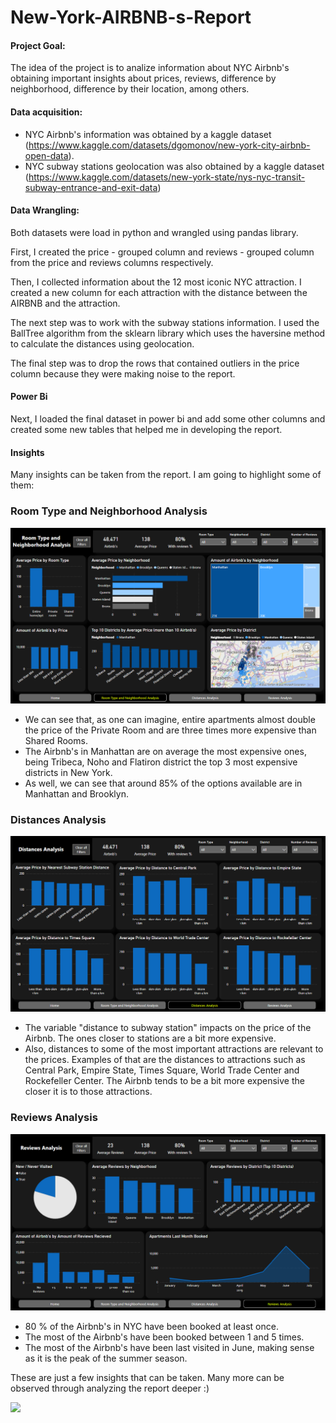 # New-York-AIRBNB-s-Report

#### Project Goal:
The idea of the project is to analize information about NYC Airbnb's obtaining important insights about prices, reviews, difference by neighborhood, difference by their location, among others.

#### Data acquisition:
- NYC Airbnb's information was obtained by a kaggle dataset (https://www.kaggle.com/datasets/dgomonov/new-york-city-airbnb-open-data).
- NYC subway stations geolocation was also obtained by a kaggle dataset (https://www.kaggle.com/datasets/new-york-state/nys-nyc-transit-subway-entrance-and-exit-data)

#### Data Wrangling:
Both datasets were load in python and wrangled using pandas library.

First, I created the price - grouped column and reviews - grouped column from the price and reviews columns respectively. 

Then, I collected information about the 12 most iconic NYC attraction. I created a new column for each attraction with the distance between the AIRBNB and the attraction.

The next step was to work with the subway stations information. I used the BallTree algorithm from the sklearn library which uses the haversine method to calculate the distances using geolocation. 

The final step was to drop the rows that contained outliers in the price column because they were making noise to the report.

#### Power Bi
Next, I loaded the final dataset in power bi and add some other columns and created some new tables that helped me in developing the report.

#### Insights
Many insights can be taken from the report. I am going to highlight some of them:


### __Room Type and Neighborhood Analysis__

![Room Type and Neighborhood Analysis](./Room-Type-and-Neighborhood-Analysis.png)

- We can see that, as one can imagine, entire apartments almost double the price of the Private Room and are three times more expensive than Shared Rooms.
- The Airbnb's in Manhattan are on average the most expensive ones, being Tribeca, Noho and Flatiron district the top 3 most expensive districts in New York.
- As well, we can see that around 85% of the options available are in Manhattan and Brooklyn.


### __Distances Analysis__
![Distances Analysis](./Distances-Analysis.png)

- The variable "distance to subway station" impacts on the price of the Airbnb. The ones closer to stations are a bit more expensive.
- Also, distances to some of the most important attractions are relevant to the prices. Examples of that are the distances to attractions such as Central Park, Empire State, Times Square, World Trade Center and Rockefeller Center. The Airbnb tends to be a bit more expensive the closer it is to those attractions.


### __Reviews Analysis__
![Reviews Analysis](./Reviews-Analysis.png)

- 80 % of the Airbnb's in NYC have been booked at least once.
- The most of the Airbnb's have been booked between 1 and 5 times.
- The most of the Airbnb's have been last visited in June, making sense as it is the peak of the summer season.

These are just a few insights that can be taken. Many more can be observed through analyzing the report deeper :)

<img src="https://t.bkit.co/w_642199ae2d50d.gif" />
